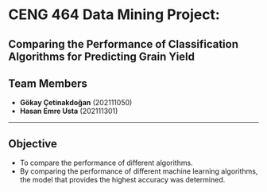 # CENG 464 Data Mining Project:
## Comparing the Performance of Classification Algorithms for Predicting Grain Yield
## Team Members
- **Gökay Çetinakdoğan** (202111050)  
- **Hasan Emre Usta** (202111301)  



---

## Objective
- To compare the performance of different algorithms.
- By comparing the performance of different machine learning algorithms, the model that provides
the highest accuracy was determined.
